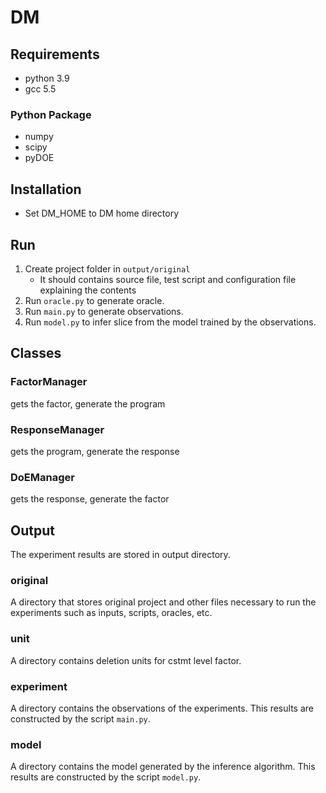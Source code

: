 # DM

## Requirements

- python 3.9
- gcc 5.5

### Python Package

- numpy
- scipy
- pyDOE

## Installation

- Set DM_HOME to DM home directory

## Run

1. Create project folder in `output/original`
    - It should contains source file, test script and configuration file explaining the contents
2. Run `oracle.py` to generate oracle.
3. Run `main.py` to generate observations.
4. Run `model.py` to infer slice from the model trained by the observations.

## Classes

### FactorManager

gets the factor, generate the program

### ResponseManager

gets the program, generate the response

### DoEManager

gets the response, generate the factor

## Output

The experiment results are stored in output directory.

### original

A directory that stores original project and other files necessary to run the experiments such as inputs, scripts, oracles, etc.

### unit

A directory contains deletion units for cstmt level factor.

### experiment

A directory contains the observations of the experiments.
This results are constructed by the script `main.py`.

### model

A directory contains the model generated by the inference algorithm.
This results are constructed by the script `model.py`.

